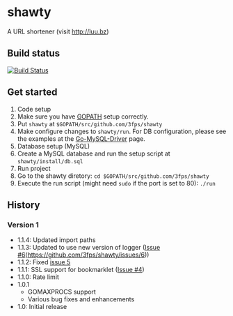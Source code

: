 # shawty
A URL shortener (visit http://luu.bz)

## Build status
[![Build Status](https://secure.travis-ci.org/3fps/shawty.png)](http://travis-ci.org/3fps/shawty)

## Get started
1. Code setup
  1. Make sure you have [GOPATH](http://golang.org/cmd/go/#GOPATH_environment_variable) setup correctly.
  2. Put `shawty` at `$GOPATH/src/github.com/3fps/shawty`
  3. Make configure changes to `shawty/run`. For DB configuration, please see the examples at the [Go-MySQL-Driver](https://github.com/Go-SQL-Driver/MySQL#examples) page.
2. Database setup (MySQL)
  1. Create a MySQL database and run the setup script at `shawty/install/db.sql`
3. Run project
  1. Go to the shawty diretory: `cd $GOPATH/src/github.com/3fps/shawty`
  2. Execute the run script (might need `sudo` if the port is set to 80): `./run`

## History

### Version 1
* 1.1.4: Updated import paths
* 1.1.3: Updated to use new version of logger ([Issue #6]()(https://github.com/3fps/shawty/issues/6))
* 1.1.2: Fixed [issue 5](https://github.com/3fps/shawty/issues/5)
* 1.1.1: SSL support for bookmarklet ([Issue #4](https://github.com/3fps/shawty/issues/4))
* 1.1.0: Rate limit
* 1.0.1
  * GOMAXPROCS support
  * Various bug fixes and enhancements
* 1.0: Initial release
